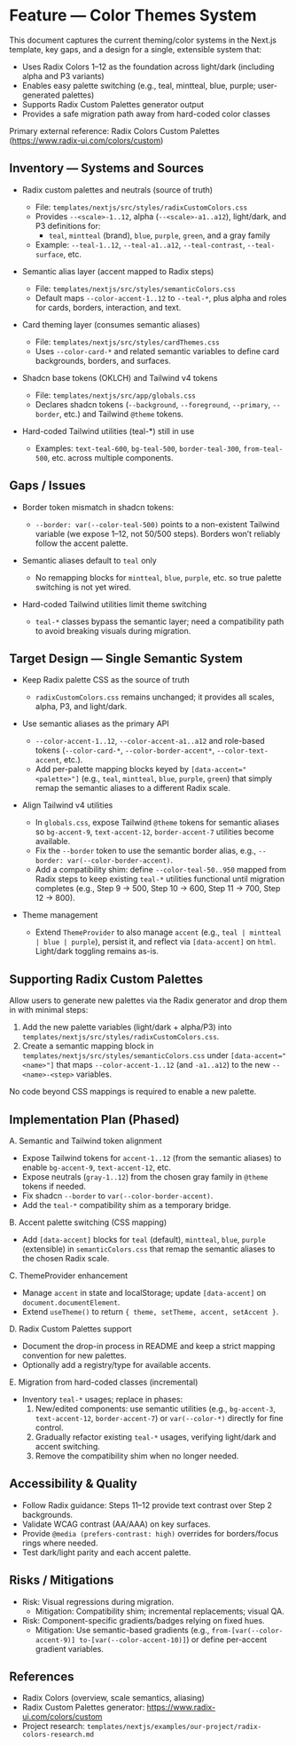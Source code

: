 # Feature — Color Themes System

This document captures the current theming/color systems in the Next.js template, key gaps, and a design for a single, extensible system that:
- Uses Radix Colors 1–12 as the foundation across light/dark (including alpha and P3 variants)
- Enables easy palette switching (e.g., teal, mintteal, blue, purple; user-generated palettes)
- Supports Radix Custom Palettes generator output
- Provides a safe migration path away from hard-coded color classes

Primary external reference: Radix Colors Custom Palettes (https://www.radix-ui.com/colors/custom)

## Inventory — Systems and Sources

- Radix custom palettes and neutrals (source of truth)
  - File: `templates/nextjs/src/styles/radixCustomColors.css`
  - Provides `--<scale>-1..12`, alpha (`--<scale>-a1..a12`), light/dark, and P3 definitions for:
    - `teal`, `mintteal` (brand), `blue`, `purple`, `green`, and a gray family
  - Example: `--teal-1..12`, `--teal-a1..a12`, `--teal-contrast`, `--teal-surface`, etc.

- Semantic alias layer (accent mapped to Radix steps)
  - File: `templates/nextjs/src/styles/semanticColors.css`
  - Default maps `--color-accent-1..12` to `--teal-*`, plus alpha and roles for cards, borders, interaction, and text.

- Card theming layer (consumes semantic aliases)
  - File: `templates/nextjs/src/styles/cardThemes.css`
  - Uses `--color-card-*` and related semantic variables to define card backgrounds, borders, and surfaces.

- Shadcn base tokens (OKLCH) and Tailwind v4 tokens
  - File: `templates/nextjs/src/app/globals.css`
  - Declares shadcn tokens (`--background`, `--foreground`, `--primary`, `--border`, etc.) and Tailwind `@theme` tokens.

- Hard-coded Tailwind utilities (teal-*) still in use
  - Examples: `text-teal-600`, `bg-teal-500`, `border-teal-300`, `from-teal-500`, etc. across multiple components.

## Gaps / Issues

- Border token mismatch in shadcn tokens:
  - `--border: var(--color-teal-500)` points to a non-existent Tailwind variable (we expose 1–12, not 50/500 steps). Borders won’t reliably follow the accent palette.

- Semantic aliases default to `teal` only
  - No remapping blocks for `mintteal`, `blue`, `purple`, etc. so true palette switching is not yet wired.

- Hard-coded Tailwind utilities limit theme switching
  - `teal-*` classes bypass the semantic layer; need a compatibility path to avoid breaking visuals during migration.

## Target Design — Single Semantic System

- Keep Radix palette CSS as the source of truth
  - `radixCustomColors.css` remains unchanged; it provides all scales, alpha, P3, and light/dark.

- Use semantic aliases as the primary API
  - `--color-accent-1..12`, `--color-accent-a1..a12` and role-based tokens (`--color-card-*`, `--color-border-accent*`, `--color-text-accent`, etc.).
  - Add per-palette mapping blocks keyed by `[data-accent="<palette>"]` (e.g., `teal`, `mintteal`, `blue`, `purple`, `green`) that simply remap the semantic aliases to a different Radix scale.

- Align Tailwind v4 utilities
  - In `globals.css`, expose Tailwind `@theme` tokens for semantic aliases so `bg-accent-9`, `text-accent-12`, `border-accent-7` utilities become available.
  - Fix the `--border` token to use the semantic border alias, e.g., `--border: var(--color-border-accent)`.
  - Add a compatibility shim: define `--color-teal-50..950` mapped from Radix steps to keep existing `teal-*` utilities functional until migration completes (e.g., Step 9 → 500, Step 10 → 600, Step 11 → 700, Step 12 → 800).

- Theme management
  - Extend `ThemeProvider` to also manage `accent` (e.g., `teal | mintteal | blue | purple`), persist it, and reflect via `[data-accent]` on `html`. Light/dark toggling remains as-is.

## Supporting Radix Custom Palettes

Allow users to generate new palettes via the Radix generator and drop them in with minimal steps:
1) Add the new palette variables (light/dark + alpha/P3) into `templates/nextjs/src/styles/radixCustomColors.css`.
2) Create a semantic mapping block in `templates/nextjs/src/styles/semanticColors.css` under `[data-accent="<name>"]` that maps `--color-accent-1..12` (and `-a1..a12`) to the new `--<name>-<step>` variables.

No code beyond CSS mappings is required to enable a new palette.

## Implementation Plan (Phased)

A. Semantic and Tailwind token alignment
- Expose Tailwind tokens for `accent-1..12` (from the semantic aliases) to enable `bg-accent-9`, `text-accent-12`, etc.
- Expose neutrals (`gray-1..12`) from the chosen gray family in `@theme` tokens if needed.
- Fix shadcn `--border` to `var(--color-border-accent)`.
- Add the `teal-*` compatibility shim as a temporary bridge.

B. Accent palette switching (CSS mapping)
- Add `[data-accent]` blocks for `teal` (default), `mintteal`, `blue`, `purple` (extensible) in `semanticColors.css` that remap the semantic aliases to the chosen Radix scale.

C. ThemeProvider enhancement
- Manage `accent` in state and localStorage; update `[data-accent]` on `document.documentElement`.
- Extend `useTheme()` to return `{ theme, setTheme, accent, setAccent }`.

D. Radix Custom Palettes support
- Document the drop-in process in README and keep a strict mapping convention for new palettes.
- Optionally add a registry/type for available accents.

E. Migration from hard-coded classes (incremental)
- Inventory `teal-*` usages; replace in phases:
  1) New/edited components: use semantic utilities (e.g., `bg-accent-3`, `text-accent-12`, `border-accent-7`) or `var(--color-*)` directly for fine control.
  2) Gradually refactor existing `teal-*` usages, verifying light/dark and accent switching.
  3) Remove the compatibility shim when no longer needed.

## Accessibility & Quality

- Follow Radix guidance: Steps 11–12 provide text contrast over Step 2 backgrounds.
- Validate WCAG contrast (AA/AAA) on key surfaces.
- Provide `@media (prefers-contrast: high)` overrides for borders/focus rings where needed.
- Test dark/light parity and each accent palette.

## Risks / Mitigations

- Risk: Visual regressions during migration.
  - Mitigation: Compatibility shim; incremental replacements; visual QA.
- Risk: Component-specific gradients/badges relying on fixed hues.
  - Mitigation: Use semantic-based gradients (e.g., `from-[var(--color-accent-9)] to-[var(--color-accent-10)]`) or define per-accent gradient variables.

## References

- Radix Colors (overview, scale semantics, aliasing)
- Radix Custom Palettes generator: https://www.radix-ui.com/colors/custom
- Project research: `templates/nextjs/examples/our-project/radix-colors-research.md`



